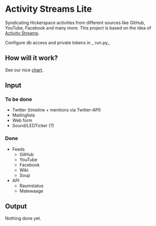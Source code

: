 Activity Streams Lite
=====================

Syndicating Hickerspace activities from different sources like GitHub, YouTube, Facebook and many more.
This project is based on the idea of [Activity Streams](http://activitystrea.ms/).

Configure db access and private tokens in _ run.py_.

## How will it work?
See our nice [chart](http://hickerspace.org/wiki/Datei:Activitystreams.jpg).

## Input
### To be done
* Twitter (timeline + mentions via Twitter-API)
* Mailinglists
* Web form
* Sound/LEDTicker (?)

### Done
* Feeds
  * GitHub
  * YouTube
  * Facebook
  * Wiki
  * Soup
* API
  * Raumstatus
  * Matewaage

## Output
Nothing done yet.
